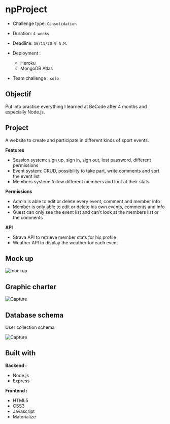 # npProject

- Challenge type:  `Consolidation`
- Duration: `4 weeks`
- Deadline: `16/11/20 9 A.M.`
- Deployment :
	- Heroku
	- MongoDB Atlas

- Team challenge :  `solo`

## Objectif
Put into practice everything I learned at BeCode after 4 months and especially Node.js.

## Project
A website to create and participate in different kinds of sport events.

**Features**
- Session system: sign up, sign in, sign out, lost password, different permissions
- Event system: CRUD, possibility to take part, write comments and sort the event list
- Members system: follow different members and loot at their stats

**Permissions**
- Admin is able to edit or delete every event, comment and member info
- Member is only able to edit or delete his own events, comments and info
- Guest can only see the event list and can't look at the members list or the comments

**API**
- Strava API to retrieve member stats for his profile
- Weather API to display the weather for each event

## Mock up
![mockup](https://user-images.githubusercontent.com/66431442/96180709-21380400-0f33-11eb-8c01-a3f91ec22ab0.jpg)

## Graphic charter
![Capture](https://user-images.githubusercontent.com/66431442/96180720-2301c780-0f33-11eb-86dc-aa02cb000f84.JPG)

## Database schema
User collection schema

![Capture](https://user-images.githubusercontent.com/66431442/96180885-6ceaad80-0f33-11eb-9d91-b6690fb66c07.JPG)

## Built with

**Backend :** 
- Node.js
- Express

**Frontend :** 
- HTML5
- CSS3
- Javascript
- Materialize
